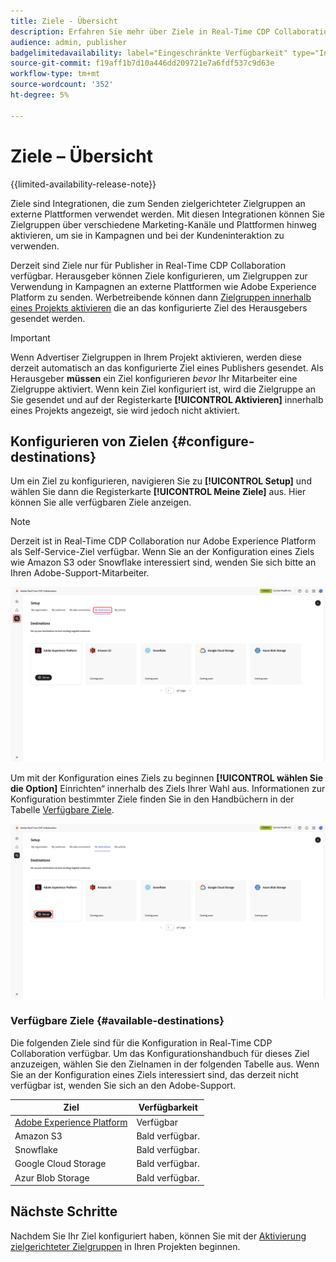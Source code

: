 ```yaml
---
title: Ziele - Übersicht
description: Erfahren Sie mehr über Ziele in Real-Time CDP Collaboration.
audience: admin, publisher
badgelimitedavailability: label="Eingeschränkte Verfügbarkeit" type="Informative" url="https://helpx.adobe.com/legal/product-descriptions/real-time-customer-data-platform-collaboration.html newtab=true"
source-git-commit: f19aff1b7d10a446dd209721e7a6fdf537c9d63e
workflow-type: tm+mt
source-wordcount: '352'
ht-degree: 5%

---
```


# Ziele – Übersicht

{{limited-availability-release-note}}

Ziele sind Integrationen, die zum Senden zielgerichteter Zielgruppen an externe Plattformen verwendet werden. Mit diesen Integrationen können Sie Zielgruppen über verschiedene Marketing-Kanäle und Plattformen hinweg aktivieren, um sie in Kampagnen und bei der Kundeninteraktion zu verwenden.

Derzeit sind Ziele nur für Publisher in Real-Time CDP Collaboration verfügbar. Herausgeber können Ziele konfigurieren, um Zielgruppen zur Verwendung in Kampagnen an externe Plattformen wie Adobe Experience Platform zu senden. Werbetreibende können dann [Zielgruppen innerhalb eines Projekts aktivieren](../collaborate/activate.md) die an das konfigurierte Ziel des Herausgebers gesendet werden.

>[!IMPORTANT]
>
>Wenn Advertiser Zielgruppen in Ihrem Projekt aktivieren, werden diese derzeit automatisch an das konfigurierte Ziel eines Publishers gesendet. Als Herausgeber **müssen** ein Ziel konfigurieren *bevor* Ihr Mitarbeiter eine Zielgruppe aktiviert. Wenn kein Ziel konfiguriert ist, wird die Zielgruppe an Sie gesendet und auf der Registerkarte **[!UICONTROL Aktivieren]** innerhalb eines Projekts angezeigt, sie wird jedoch nicht aktiviert.

## Konfigurieren von Zielen {#configure-destinations}

Um ein Ziel zu konfigurieren, navigieren Sie zu **[!UICONTROL Setup]** und wählen Sie dann die Registerkarte **[!UICONTROL Meine Ziele]** aus. Hier können Sie alle verfügbaren Ziele anzeigen.

>[!NOTE]
>
> Derzeit ist in Real-Time CDP Collaboration nur Adobe Experience Platform als Self-Service-Ziel verfügbar. Wenn Sie an der Konfiguration eines Ziels wie Amazon S3 oder Snowflake interessiert sind, wenden Sie sich bitte an Ihren Adobe-Support-Mitarbeiter.

![Auf der Registerkarte „Meine Ziele“ im Setup-Arbeitsbereich werden die verfügbaren Ziele angezeigt.](/help/assets/destinations/overview/my-destinations-overview.png)

Um mit der Konfiguration eines Ziels zu beginnen **[!UICONTROL wählen Sie die Option]** Einrichten“ innerhalb des Ziels Ihrer Wahl aus. Informationen zur Konfiguration bestimmter Ziele finden Sie in den Handbüchern in der Tabelle [Verfügbare Ziele](#available-destinations).

![Der Arbeitsbereich „Meine Ziele“ mit der hervorgehobenen Option „Einrichten“ für das Adobe Experience Platform-Ziel.](/help/assets/destinations/overview/my-destinations-set-up.png)

### Verfügbare Ziele {#available-destinations}

Die folgenden Ziele sind für die Konfiguration in Real-Time CDP Collaboration verfügbar. Um das Konfigurationshandbuch für dieses Ziel anzuzeigen, wählen Sie den Zielnamen in der folgenden Tabelle aus. Wenn Sie an der Konfiguration eines Ziels interessiert sind, das derzeit nicht verfügbar ist, wenden Sie sich an den Adobe-Support.

| Ziel | Verfügbarkeit |
| --- | --- |
| [Adobe Experience Platform](./experience-platform.md) | Verfügbar |
| Amazon S3 | Bald verfügbar. |
| Snowflake | Bald verfügbar. |
| Google Cloud Storage | Bald verfügbar. |
| Azur Blob Storage | Bald verfügbar. |

## Nächste Schritte

Nachdem Sie Ihr Ziel konfiguriert haben, können Sie mit der [Aktivierung zielgerichteter Zielgruppen](../collaborate/activate.md) in Ihren Projekten beginnen.
